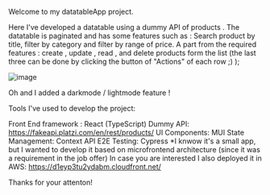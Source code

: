 Welcome to my datatableApp project.

Here I've developed a datatable using a dummy API of products .
The datatable is paginated and has some features such as : Search product by title, filter by category and filter by range of price.
A part from the required features : create , update , read , and delete products form the list (the last three can be done by clicking the button of "Actions" of each row ;) );

![image](https://github.com/user-attachments/assets/de2eae87-a3b7-4379-b86c-8d76ed1f6aa9)


Oh and I added a darkmode / lightmode feature ! 

Tools I've used to develop the project:

Front End framework : React (TypeScript)
Dummy API: https://fakeapi.platzi.com/en/rest/products/
UI Components: MUI
State Management: Context API
E2E Testing: Cypress
*I knwow it's a small app, but I wanted to develop it based on microfrontend architecture (since it was a requirement in the job offer) 
In case you are interested I also deployed it in AWS: https://d1eyp3tu2ydabm.cloudfront.net/

Thanks for your attenton!
